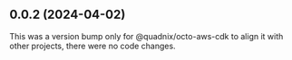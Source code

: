 ## 0.0.2 (2024-04-02)

This was a version bump only for @quadnix/octo-aws-cdk to align it with other projects, there were no code changes.